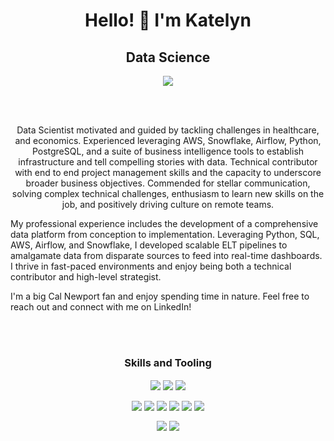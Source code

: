 <h1 align='center'>
  Hello! 👋 I'm Katelyn
</h1>

<h2 align='center'>
  Data Science 
</h2>

<p align='center'>
  <a href="https://www.linkedin.com/in/katelyn-bischoff/">
    <img align="center" src="https://img.shields.io/badge/LinkedIn-blue?logo=linkedin&logoColor=white&link=https://www.linkedin.com/in/katelyn-bischoff/"/>
  </a>
</p>

<br>
</br>


<p align='center'>
Data Scientist motivated and guided by tackling challenges in healthcare, and economics. Experienced leveraging AWS, Snowflake, Airflow, Python, PostgreSQL, and a suite of business intelligence tools to establish infrastructure and tell compelling stories with data. Technical contributor with end to end project management skills and the capacity to underscore broader business objectives. Commended for stellar communication, solving complex technical challenges, enthusiasm to learn new skills on the job, and positively driving culture on remote teams. 

My professional experience includes the development of a comprehensive data platform from conception to implementation. Leveraging Python, SQL, AWS, Airflow, and Snowflake, I developed scalable ELT pipelines to amalgamate data from disparate sources to feed into real-time dashboards. I thrive in fast-paced environments and enjoy being both a technical contributor and high-level strategist. 

I'm a big Cal Newport fan and enjoy spending time in nature. Feel free to reach out and connect with me on LinkedIn!
</p>


<br>
</br>

<h3 align='center'>
  Skills and Tooling
</h3>

<p align='center'>
  <a>
    <img align="center" src="https://img.shields.io/badge/PostgreSQL-4169E1?logo=postgresql&logoColor=white"/>
    <img align="center" src="https://img.shields.io/badge/Python_|_Pandas_|_NumPy-3776AB?logo=python&logoColor=white"/> 
    <img align="center" src="https://img.shields.io/badge/RStudio_|_lmtest_|_tidyverse-276DC3?logo=r&logoColor=white"/> 
  </a>
</p>

<p align='center'>
  <a>
    <img align="center" src="https://img.shields.io/badge/Snowflake-29B5E8?logo=snowflake&logoColor=white"/> 
    <img align="center" src="https://img.shields.io/badge/AWS-232F3E?logo=amazonaws&logoColor=white"/> 
    <img align="center" src="https://img.shields.io/badge/Apache_Airflow-017CEE?logo=apacheairflow&logoColor=white"/>
    <img align="center" src="https://img.shields.io/badge/Sigma_Computing-teal"/> 
    <img align="center" src="https://img.shields.io/badge/Tableau-E97627?logo=tableau&logoColor=white"/> 
    <img align="center" src="https://img.shields.io/badge/Looker_Studio-4285F4?logo=looker&logoColor=white"/>
  </a>
</p>

<p align='center'>
  <a>
    <img align="center" src="https://img.shields.io/badge/Jira-0052CC?logo=jira&logoColor=white"/>
    <img align="center" src="https://img.shields.io/badge/Confluence-172B4D?logo=confluence&logoColor=white"/>
  </a>
</p>





